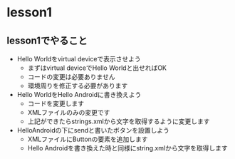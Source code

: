# lesson1

## lesson1でやること
- Hello Worldをvirtual deviceで表示させよう
  - まずはvirtual deviceでHello Worldと出せればOK
  - コードの変更は必要ありません
  - 環境周りを修正する必要があります
- Hello WorldをHello Androidに書き換えよう
  - コードを変更します
  - XMLファイルのみの変更です
  - 上記ができたらstrings.xmlから文字を取得するように変更します
- HelloAndroidの下にsendと書いたボタンを設置しよう
  - XMLファイルにButtonの要素を追加します
  - Hello Androidを書き換えた時と同様にstring.xmlから文字を取得します
